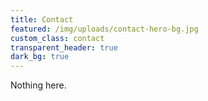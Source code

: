 ```yaml
---
title: Contact
featured: /img/uploads/contact-hero-bg.jpg
custom_class: contact
transparent_header: true
dark_bg: true
---
```

Nothing here.
